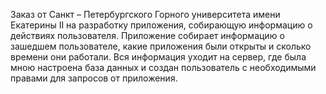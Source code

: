 Заказ от Санкт – Петербургского Горного университета имени Екатерины II на разработку приложения, собирающую информацию о действиях пользователя. Приложение собирает информацию о зашедшем пользователе, какие приложения были открыты и сколько времени они работали. 
Вся информация уходит на сервер, где была мною настроена база данных и создан пользователь с необходимыми правами для запросов от приложения. 
